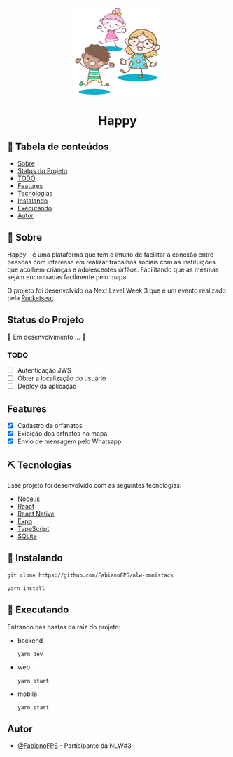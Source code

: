 <p align="center">
  <a href="" rel="noopener">
 <img width=200px height=200px src="./img_readme/logo.png" alt="Project logo"></a>
</p>

<div align="center">
<h1>Happy</h1>
</div>


## 📝 Tabela de conteúdos

- [Sobre](#about)
- [Status do Projeto](#status)
- [TODO](#todo)
- [Features](#features)
- [Tecnologias](#tecnologias)
- [Instalando](#getting_started)
- [Executando](#executando)
- [Autor](#authors)

## 🧐 Sobre <a name = "about"></a>

Happy - é uma plataforma que tem o intuito de facilitar a conexão entre pessoas com interesse em realizar trabalhos sociais com as instituições que acolhem crianças e adolescentes órfãos. Facilitando que as mesmas sejam encontradas facilmente pelo mapa.

O projeto foi desenvolvido na Next Level Week 3 que é um evento realizado pela [Rocketseat](https://rocketseat.com.br/).

## Status do Projeto <a name = "status"></a>

🚧 Em desenvolvimento ... 🚧

### TODO <a name = "#todo"></a>
- [ ] Autenticação JWS
- [ ] Obter a localização do usuário
- [ ] Deploy da aplicação

## Features <a name = "features"></a>

- [x] Cadastro de orfanatos
- [x] Exibição dos orfnatos no mapa
- [x] Envio de mensagem pelo Whatsapp

## ⛏️ Tecnologias <a name = "tecnologias"></a>

Esse projeto foi desenvolvido com as seguintes tecnologias:

- [Node.js](https://nodejs.org/en/)
- [React](https://reactjs.org)
- [React Native](https://facebook.github.io/react-native/)
- [Expo](https://expo.io/)
- [TypeScript](https://www.typescriptlang.org/)
- [SQLite](https://www.sqlite.org/index.html)


## 🏁 Instalando <a name = "getting_started"></a>

```
git clone https://github.com/FabianoFPS/nlw-omnistack
```

```
yarn install
```

## 🔧 Executando <a name = "executando"></a>

Entrando nas pastas da raiz do projeto:

  * backend
    ```
    yarn dev
    ```

  * web
    ```
    yarn start
    ```

  * mobile
    ```
    yarn start
    ```

## Autor <a name = "authors"></a>

- [@FabianoFPS](https://github.com/FabianoFPS) - Participante da NLW#3
